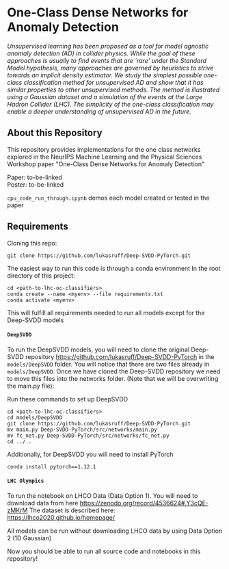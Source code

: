 # One-Class Dense Networks for Anomaly Detection

_Unsupervised learning has been proposed as a tool for model agnostic anomaly detection (AD) in collider physics.  While the goal of these approaches is usually to find events that are `rare' under the Standard Model hypothesis, many approaches are governed by heuristics to strive towards an implicit density estimator.  We study the simplest possible one-class classification method for unsupervised AD and show that it has similar properties to other unsupervised methods.  The method is illustrated using a Gaussian dataset and a simulation of the events at the Large Hadron Collider (LHC).  The simplicity of the one-class classification may enable a deeper understanding of unsupervised AD in the future._

## About this Repository
This repository provides implementations for the one class networks explored in the NeurIPS Machine Learning and the Physical Sciences Workshop paper "One-Class Dense Networks for Anomaly Detection"

Paper: to-be-linked\
Poster: to-be-linked

`cpu_code_run_through.ipynb` demos each model created or tested in the paper

## Requirements

Cloning this repo:
```
git clone https://github.com/lukasruff/Deep-SVDD-PyTorch.git
```

The easiest way to run this code is through a conda environment
In the root directory of this project:
```
cd <path-to-lhc-oc-classifiers> 
conda create --name <myenv> --file requirements.txt
conda activate <myenv>
```

This will fulfill all requirements needed to run all models except for the Deep-SVDD models

#### `DeepSVDD`

To run the DeepSVDD models, you will need to clone the original Deep-SVDD repository <https://github.com/lukasruff/Deep-SVDD-PyTorch> in the `models/DeepSVDD` folder. You will notice that there are two files already in `models/DeepSVDD`. Once we have cloned the Deep-SVDD repository we need to move this files into the networks folder. (Note that we will be overwriting the main.py file):

Run these commands to set up DeepSVDD
```
cd <path-to-lhc-oc-classifiers> 
cd models/DeepSVDD
git clone https://github.com/lukasruff/Deep-SVDD-PyTorch.git
mv main.py Deep-SVDD-PyTorch/src/networks/main.py
mv fc_net.py Deep-SVDD-PyTorch/src/networks/fc_net.py
cd ../..
```

Additionally, for DeepSVDD you will need to install PyTorch
```
conda install pytorch==1.12.1
```

#### `LHC Olympics`
To run the notebook on LHCO Data (Data Option 1). You will need to download data from here <https://zenodo.org/record/4536624#.Y3cQE-zMKrM>
The dataset is described here: <https://lhco2020.github.io/homepage/>

All models can be run without downloading LHCO data by using Data Option 2 (1D Gaussian)

Now you should be able to run all source code and notebooks in this repository!
